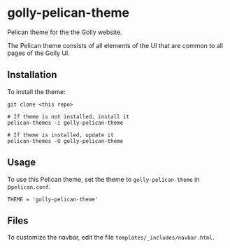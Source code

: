 # golly-pelican-theme

Pelican theme for the the Golly website.

The Pelican theme consists of all elements of the UI that are common to
all pages of the Golly UI.

## Installation

To install the theme:

```
git clone <this repo>

# If theme is not installed, install it
pelican-themes -i golly-pelican-theme

# If theme is installed, update it
pelican-themes -U golly-pelican-theme
```

## Usage

To use this Pelican theme, set the theme to `golly-pelican-theme`
in p`pelican.conf`.

```
THEME = 'golly-pelican-theme'
```

## Files

To customize the navbar, edit the file `templates/_includes/navbar.html`.














